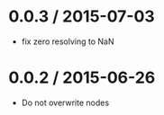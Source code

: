 
0.0.3 / 2015-07-03
==================

  * fix zero resolving to NaN

0.0.2 / 2015-06-26
==================

* Do not overwrite nodes
